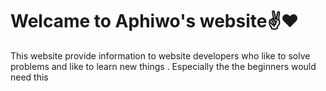 <h1>Welcame to Aphiwo's website✌️❤️</h1>
This website provide information to website developers who like to solve problems and like to learn new things .</h1>
Especially the the beginners would need this
